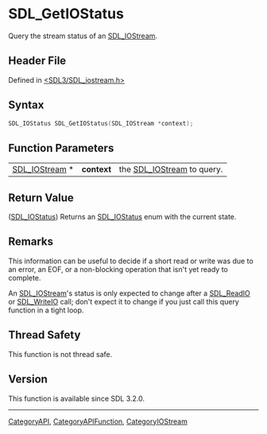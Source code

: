 # SDL_GetIOStatus

Query the stream status of an [SDL_IOStream](SDL_IOStream).

## Header File

Defined in [<SDL3/SDL_iostream.h>](https://github.com/libsdl-org/SDL/blob/main/include/SDL3/SDL_iostream.h)

## Syntax

```c
SDL_IOStatus SDL_GetIOStatus(SDL_IOStream *context);
```

## Function Parameters

|                                |             |                                            |
| ------------------------------ | ----------- | ------------------------------------------ |
| [SDL_IOStream](SDL_IOStream) * | **context** | the [SDL_IOStream](SDL_IOStream) to query. |

## Return Value

([SDL_IOStatus](SDL_IOStatus)) Returns an [SDL_IOStatus](SDL_IOStatus) enum
with the current state.

## Remarks

This information can be useful to decide if a short read or write was due
to an error, an EOF, or a non-blocking operation that isn't yet ready to
complete.

An [SDL_IOStream](SDL_IOStream)'s status is only expected to change after a
[SDL_ReadIO](SDL_ReadIO) or [SDL_WriteIO](SDL_WriteIO) call; don't expect
it to change if you just call this query function in a tight loop.

## Thread Safety

This function is not thread safe.

## Version

This function is available since SDL 3.2.0.

----
[CategoryAPI](CategoryAPI), [CategoryAPIFunction](CategoryAPIFunction), [CategoryIOStream](CategoryIOStream)

